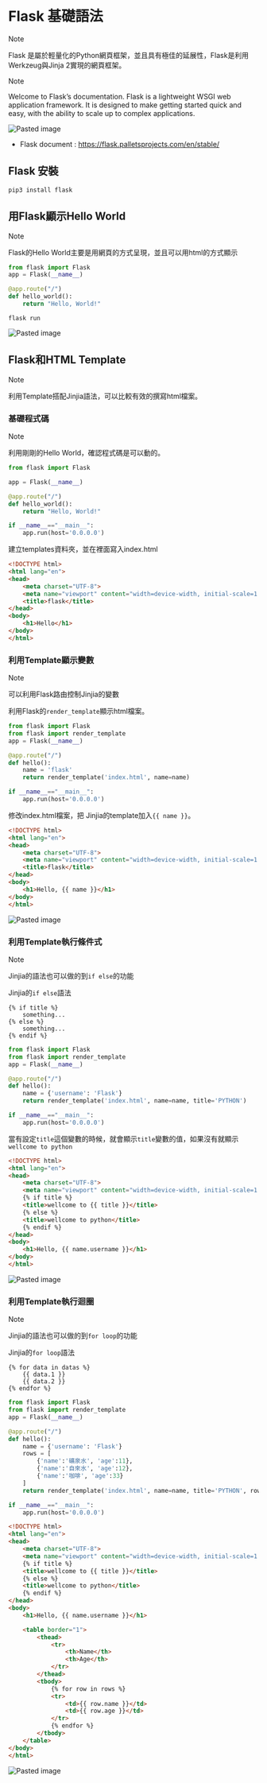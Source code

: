# Flask 基礎語法
>[!NOTE]
>Flask 是屬於輕量化的Python網頁框架，並且具有極佳的延展性，Flask是利用Werkzeug與Jinja 2實現的網頁框架。

>[!NOTE]
>Welcome to Flask’s documentation. Flask is a lightweight WSGI web application framework. It is designed to make getting started quick and easy, with the ability to scale up to complex applications.

![Pasted image](images/Pasted_image_20250614223921.png)

- Flask document : https://flask.palletsprojects.com/en/stable/
## Flask 安裝
```
pip3 install flask
```
## 用Flask顯示Hello World
>[!NOTE]
>Flask的Hello World主要是用網頁的方式呈現，並且可以用html的方式顯示

``` python
from flask import Flask
app = Flask(__name__)

@app.route("/")
def hello_world():
    return "Hello, World!"
```
```
flask run
```
![Pasted image](images/Pasted_image_20250614232359.png)
## Flask和HTML Template
>[!NOTE]
>利用Template搭配Jinjia語法，可以比較有效的撰寫html檔案。
### 基礎程式碼
>[!NOTE]
>利用剛剛的Hello World，確認程式碼是可以動的。

``` python
from flask import Flask

app = Flask(__name__)

@app.route("/")
def hello_world():
    return "Hello, World!"

if __name__=="__main__":
    app.run(host='0.0.0.0')
```
建立templates資料夾，並在裡面寫入index.html
``` html
<!DOCTYPE html>
<html lang="en">
<head>
    <meta charset="UTF-8">
    <meta name="viewport" content="width=device-width, initial-scale=1.0">
    <title>flask</title>
</head>
<body>
    <h1>Hello</h1>
</body>
</html>
```
### 利用Template顯示變數
>[!NOTE]
>可以利用Flask路由控制Jinjia的變數

利用Flask的`render_template`顯示html檔案。
``` python
from flask import Flask
from flask import render_template
app = Flask(__name__)

@app.route("/")
def hello():
    name = 'flask'
    return render_template('index.html', name=name)

if __name__=="__main__":
    app.run(host='0.0.0.0')
```
修改index.html檔案，把 Jinjia的template加入`{{ name }}`。
``` html
<!DOCTYPE html>
<html lang="en">
<head>
    <meta charset="UTF-8">
    <meta name="viewport" content="width=device-width, initial-scale=1.0">
    <title>flask</title>
</head>
<body>
    <h1>Hello, {{ name }}</h1>
</body>
</html>
```
![Pasted image](images/Pasted_image_20250614235248.png)
### 利用Template執行條件式
>[!NOTE]
>Jinjia的語法也可以做的到`if else`的功能

Jinjia的`if else`語法
``` 
{% if title %}
	something...    
{% else %}
    something...
{% endif %}
```

``` python
from flask import Flask
from flask import render_template
app = Flask(__name__)

@app.route("/")
def hello():
    name = {'username': 'Flask'}
    return render_template('index.html', name=name, title='PYTHON')

if __name__=="__main__":
    app.run(host='0.0.0.0')
```
當有設定`title`這個變數的時候，就會顯示`title`變數的值，如果沒有就顯示`wellcome to python`
``` html
<!DOCTYPE html>
<html lang="en">
<head>
    <meta charset="UTF-8">
    <meta name="viewport" content="width=device-width, initial-scale=1.0">
    {% if title %}
    <title>wellcome to {{ title }}</title>
    {% else %}
    <title>wellcome to python</title>
    {% endif %}
</head>
<body>
    <h1>Hello, {{ name.username }}</h1>
</body>
</html>
```
![Pasted image](images/Pasted_image_20250615000551.png)
### 利用Template執行迴圈
>[!NOTE]
>Jinjia的語法也可以做的到`for loop`的功能

Jinjia的`for loop`語法
```
{% for data in datas %}
	{{ data.1 }}
    {{ data.2 }}
{% endfor %}
```

``` python
from flask import Flask
from flask import render_template
app = Flask(__name__)

@app.route("/")
def hello():
    name = {'username': 'Flask'}
    rows = [
        {'name':'礦泉水', 'age':11},
        {'name':'自來水', 'age':12},
        {'name':'咖啡', 'age':33}
    ]
    return render_template('index.html', name=name, title='PYTHON', rows=rows)

if __name__=="__main__":
    app.run(host='0.0.0.0')
```

``` html
<!DOCTYPE html>
<html lang="en">
<head>
    <meta charset="UTF-8">
    <meta name="viewport" content="width=device-width, initial-scale=1.0">
    {% if title %}
    <title>wellcome to {{ title }}</title>
    {% else %}
    <title>wellcome to python</title>
    {% endif %}
</head>
<body>
    <h1>Hello, {{ name.username }}</h1>

    <table border="1">
        <thead>
            <tr>
                <th>Name</th>
                <th>Age</th>
            </tr>
        </thead>
        <tbody>
            {% for row in rows %}
            <tr>
                <td>{{ row.name }}</td>
                <td>{{ row.age }}</td>
            </tr>
            {% endfor %}
        </tbody>
    </table>
</body>
</html>
```

![Pasted image](images/Pasted_image_20250615001839.png)







